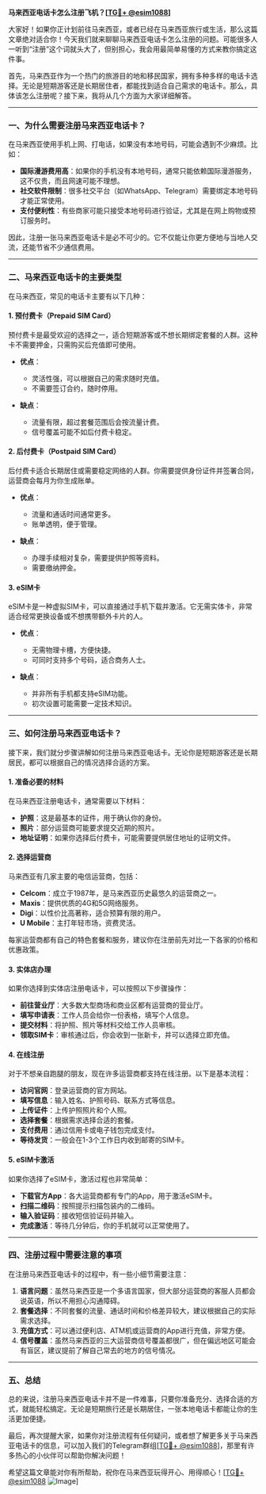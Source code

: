 **马来西亚电话卡怎么注册飞机？[[TG💪+ @esim1088](https://t.me/s/esim1088)]**

大家好！如果你正计划前往马来西亚，或者已经在马来西亚旅行或生活，那么这篇文章绝对适合你！今天我们就来聊聊马来西亚电话卡怎么注册的问题。可能很多人一听到“注册”这个词就头大了，但别担心，我会用最简单易懂的方式来教你搞定这件事。

首先，马来西亚作为一个热门的旅游目的地和移民国家，拥有多种多样的电话卡选择。无论是短期游客还是长期居住者，都能找到适合自己需求的电话卡。那么，具体该怎么注册呢？接下来，我将从几个方面为大家详细解答。

---

### **一、为什么需要注册马来西亚电话卡？**

在马来西亚使用手机上网、打电话，如果没有本地号码，可能会遇到不少麻烦。比如：

- **国际漫游费用高**：如果你的手机没有本地号码，通常只能依赖国际漫游服务，这不仅贵，而且网速可能不理想。
- **社交软件限制**：很多社交平台（如WhatsApp、Telegram）需要绑定本地号码才能正常使用。
- **支付便利性**：有些商家可能只接受本地号码进行验证，尤其是在网上购物或预订服务时。

因此，注册一张马来西亚电话卡是必不可少的。它不仅能让你更方便地与当地人交流，还能节省不少通信费用。

---

### **二、马来西亚电话卡的主要类型**

在马来西亚，常见的电话卡主要有以下几种：

#### **1. 预付费卡（Prepaid SIM Card）**
预付费卡是最受欢迎的选择之一，适合短期游客或不想长期绑定套餐的人群。这种卡不需要押金，只需购买后充值即可使用。

- **优点**：
  - 灵活性强，可以根据自己的需求随时充值。
  - 不需要签订合约，随时停用。
  
- **缺点**：
  - 流量有限，超过套餐范围后会按流量计费。
  - 信号覆盖可能不如后付费卡稳定。

#### **2. 后付费卡（Postpaid SIM Card）**
后付费卡适合长期居住或需要稳定网络的人群。你需要提供身份证件并签署合同，运营商会每月为你生成账单。

- **优点**：
  - 流量和通话时间通常更多。
  - 账单透明，便于管理。
  
- **缺点**：
  - 办理手续相对复杂，需要提供护照等资料。
  - 需要缴纳押金。

#### **3. eSIM卡**
eSIM卡是一种虚拟SIM卡，可以直接通过手机下载并激活。它无需实体卡，非常适合经常更换设备或不想携带额外卡片的人。

- **优点**：
  - 无需物理卡槽，方便快捷。
  - 可同时支持多个号码，适合商务人士。
  
- **缺点**：
  - 并非所有手机都支持eSIM功能。
  - 初次设置可能需要一定技术知识。

---

### **三、如何注册马来西亚电话卡？**

接下来，我们就分步骤讲解如何注册马来西亚电话卡。无论你是短期游客还是长期居民，都可以根据自己的情况选择合适的方案。

#### **1. 准备必要的材料**
在马来西亚注册电话卡，通常需要以下材料：

- **护照**：这是最基本的证件，用于确认你的身份。
- **照片**：部分运营商可能要求提交近期的照片。
- **地址证明**：如果你选择后付费卡，可能需要提供居住地址的证明文件。

#### **2. 选择运营商**
马来西亚有几家主要的电信运营商，包括：

- **Celcom**：成立于1987年，是马来西亚历史最悠久的运营商之一。
- **Maxis**：提供优质的4G和5G网络服务。
- **Digi**：以性价比高著称，适合预算有限的用户。
- **U Mobile**：主打年轻市场，资费灵活。

每家运营商都有自己的特色套餐和服务，建议你在注册前先对比一下各家的价格和优惠政策。

#### **3. 实体店办理**
如果你选择到实体店注册电话卡，可以按照以下步骤操作：

- **前往营业厅**：大多数大型商场和商业区都有运营商的营业厅。
- **填写申请表**：工作人员会给你一份表格，填写个人信息。
- **提交材料**：将护照、照片等材料交给工作人员审核。
- **领取SIM卡**：审核通过后，你会收到一张新卡，并可以选择立即充值。

#### **4. 在线注册**
对于不想亲自跑腿的朋友，现在许多运营商都支持在线注册。以下是基本流程：

- **访问官网**：登录运营商的官方网站。
- **填写信息**：输入姓名、护照号码、联系方式等信息。
- **上传证件**：上传护照照片和个人照。
- **选择套餐**：根据需求选择合适的套餐。
- **支付费用**：通过信用卡或电子钱包完成支付。
- **等待发货**：一般会在1-3个工作日内收到邮寄的SIM卡。

#### **5. eSIM卡激活**
如果你选择了eSIM卡，激活过程也非常简单：

- **下载官方App**：各大运营商都有专门的App，用于激活eSIM卡。
- **扫描二维码**：按照提示扫描包装内的二维码。
- **输入验证码**：接收短信验证码并输入。
- **完成激活**：等待几分钟后，你的手机就可以正常使用了。

---

### **四、注册过程中需要注意的事项**

在注册马来西亚电话卡的过程中，有一些小细节需要注意：

1. **语言问题**：虽然马来西亚是一个多语言国家，但大部分运营商的客服人员都会说英语，所以不用担心沟通障碍。
2. **套餐选择**：不同套餐的流量、通话时间和价格差异较大，建议根据自己的实际需求选择。
3. **充值方式**：可以通过便利店、ATM机或运营商的App进行充值，非常方便。
4. **信号覆盖**：虽然马来西亚的三大运营商信号覆盖都很广，但在偏远地区可能会有盲区，建议提前了解自己常去的地方的信号情况。

---

### **五、总结**

总的来说，注册马来西亚电话卡并不是一件难事，只要你准备充分、选择合适的方式，就能轻松搞定。无论是短期旅行还是长期居住，一张本地电话卡都能让你的生活更加便捷。

最后，再次提醒大家，如果你对注册流程有任何疑问，或者想了解更多关于马来西亚电话卡的信息，可以加入我们的Telegram群组[[TG💪+ @esim1088](https://t.me/s/esim1088)]，那里有许多热心的小伙伴可以帮助你解决问题！

希望这篇文章能对你有所帮助，祝你在马来西亚玩得开心、用得顺心！[[TG💪+ @esim1088](https://t.me/s/esim1088) ![Image](https://i.postimg.cc/4NQfJmqS/Snipaste-2025-05-13-00-14-12.png)]